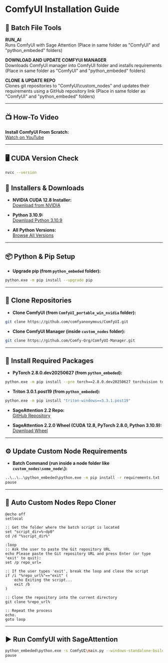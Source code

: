 # ComfyUI Installation Guide

## 🔧 Batch File Tools
**RUN_AI**  
Runs ComfyUI with Sage Attention (Place in same folder as "ComfyUI" and "python_embeded" folders)

**DOWNLOAD AND UPDATE COMFYUI MANAGER**  
Downloads ComfyUI manager into ComfyUI folder and installs requirements (Place in same folder as "ComfyUI" and "python_embeded" folders)

**CLONE & UPDATE REPO**  
Clones git repositories to "ComfyUI\custom_nodes" and updates their requirements using a GitHub repository link (Place in same folder as "ComfyUI" and "python_embeded" folders)

---

## 📺 How-To Video
**Install ComfyUI From Scratch:**  
[Watch on YouTube](https://youtu.be/AkuE9NmP0qc)

---

## 🖥️ CUDA Version Check
```bash
nvcc --version
```

## 🔧 Installers & Downloads

- **NVIDIA CUDA 12.8 Installer:**  
  [Download from NVIDIA](https://developer.nvidia.com/cuda-12-8-0-download-archive)

- **Python 3.10.9:**  
  [Download Python 3.10.9](https://www.python.org/downloads/release/python-3109/)

- **All Python Versions:**  
  [Browse All Versions](https://www.python.org/downloads/)

---

## 📦 Python & Pip Setup

- **Upgrade pip (from `python_embeded` folder):**
```bash
python.exe -m pip install --upgrade pip
```

---

## 📁 Clone Repositories

- **Clone ComfyUI (from `ComfyUI_portable_win_nvidia` folder):**
```bash
git clone https://github.com/comfyanonymous/ComfyUI.git
```

- **Clone ComfyUI Manager (inside `custom_nodes` folder):**
```bash
git clone https://github.com/Comfy-Org/ComfyUI-Manager.git
```

---

## 🧠 Install Required Packages

- **PyTorch 2.8.0.dev20250627 (from `python_embeded`):**
```bash
python.exe -m pip install --pre torch==2.8.0.dev20250627 torchvision torchaudio --index-url https://download.pytorch.org/whl/nightly/cu128
```

- **Triton 3.0.1.post19 (from `python_embeded`):**
```bash
python.exe -m pip install "triton-windows==3.3.1.post19"
```

- **SageAttention 2.2 Repo:**  
  [GitHub Repository](https://github.com/woct0rdho/SageAttention/)

- **SageAttention 2.2.0 Wheel (CUDA 12.8, PyTorch 2.8.0, Python 3.10.9):**  
  [Download Wheel](https://github.com/woct0rdho/SageAttention/releases/download/v2.2.0-windows/sageattention-2.2.0+cu128torch2.8.0-cp311-cp311-win_amd64.whl)

---

## ⚙️ Update Custom Node Requirements

- **Batch Command (run inside a node folder like `custom_nodes\some_node\`):**
```bash
..\..\..\python_embeded\python.exe -m pip install -r requirements.txt
pause
```

---

## 🤖 Auto Custom Nodes Repo Cloner

```batch
@echo off
setlocal

:: Get the folder where the batch script is located
set "script_dir=%~dp0"
cd /d "%script_dir%"

:loop
:: Ask the user to paste the Git repository URL
echo Please paste the Git repository URL and press Enter (or type 'exit' to quit):
set /p repo_url=

:: If the user types 'exit', break the loop and close the script
if /i "%repo_url%"=="exit" (
    echo Exiting the script...
    exit /b
)

:: Clone the repository into the current directory
git clone %repo_url%

:: Repeat the process
echo.
goto loop
```

---

## ▶️ Run ComfyUI with SageAttention

```bash
python_embeded\python.exe -s ComfyUI\main.py --windows-standalone-build --fast fp16_accumulation --use-sage-attention
pause
```